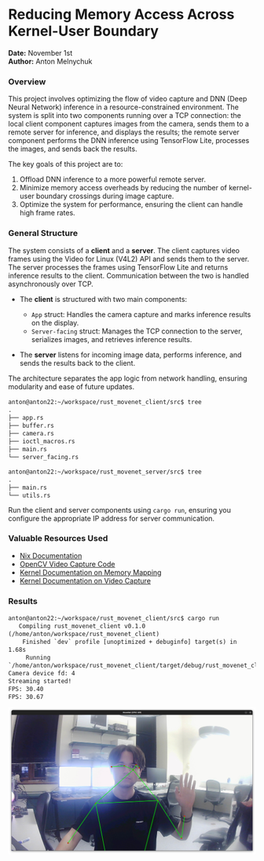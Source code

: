 # Reducing Memory Access Across Kernel-User Boundary

**Date:** November 1st  
**Author:** Anton Melnychuk

### Overview

This project involves optimizing the flow of video capture and DNN (Deep Neural Network) inference in a resource-constrained environment. The system is split into two components running over a TCP connection: the local client component captures images from the camera, sends them to a remote server for inference, and displays the results; the remote server component performs the DNN inference using TensorFlow Lite, processes the images, and sends back the results.

The key goals of this project are to:
1. Offload DNN inference to a more powerful remote server.
2. Minimize memory access overheads by reducing the number of kernel-user boundary crossings during image capture.
3. Optimize the system for performance, ensuring the client can handle high frame rates.

### General Structure

The system consists of a **client** and a **server**. The client captures video frames using the Video for Linux (V4L2) API and sends them to the server. The server processes the frames using TensorFlow Lite and returns inference results to the client. Communication between the two is handled asynchronously over TCP.

- The **client** is structured with two main components:
  - `App` struct: Handles the camera capture and marks inference results on the display.
  - `Server-facing` struct: Manages the TCP connection to the server, serializes images, and retrieves inference results.
  
- The **server** listens for incoming image data, performs inference, and sends the results back to the client.

The architecture separates the app logic from network handling, ensuring modularity and ease of future updates.

```
anton@anton22:~/workspace/rust_movenet_client/src$ tree
.
├── app.rs
├── buffer.rs
├── camera.rs
├── ioctl_macros.rs
├── main.rs
└── server_facing.rs
```

```
anton@anton22:~/workspace/rust_movenet_server/src$ tree
.
├── main.rs
└── utils.rs
```

Run the client and server components using `cargo run`, ensuring you configure the appropriate IP address for server communication.

### Valuable Resources Used

- [Nix Documentation](https://docs.rs/nix/latest/nix/sys/ioctl/index.html)
- [OpenCV Video Capture Code](https://github.com/opencv/opencv/blob/67fa8a2f4720404a15da7a723bc048b247c5d227/modules/videoio/src/cap_v4l.cpp)
- [Kernel Documentation on Memory Mapping](https://www.kernel.org/doc/html/v4.9/media/uapi/v4l/mmap.html)
- [Kernel Documentation on Video Capture](https://www.kernel.org/doc/html/v4.9/media/uapi/v4l/capture.c.html)

### Results

```
anton@anton22:~/workspace/rust_movenet_client/src$ cargo run
   Compiling rust_movenet_client v0.1.0 (/home/anton/workspace/rust_movenet_client)
    Finished `dev` profile [unoptimized + debuginfo] target(s) in 1.68s
     Running `/home/anton/workspace/rust_movenet_client/target/debug/rust_movenet_client`
Camera device fd: 4
Streaming started!
FPS: 30.40
FPS: 30.67
```

![PROOF Part3](./PROOF.png)
